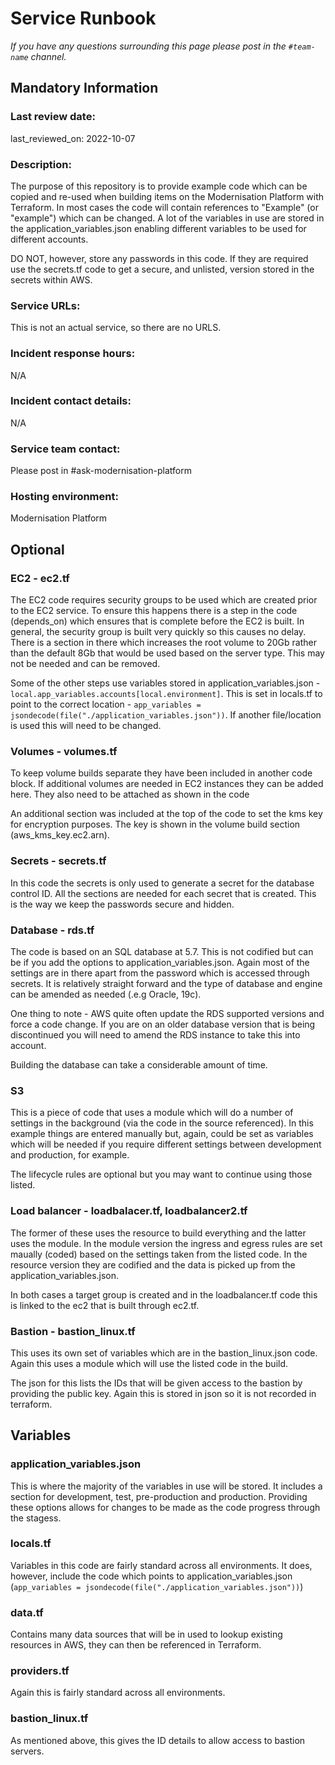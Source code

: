 # Service Runbook

<!-- This is a template that should be populated by the development team when moving to the modernisation platform, but also reviewed and kept up to date.
To ensure that people looking at your runbook can get the information they need quickly, your runbook should be short but clear. Throughout, only use acronyms if you’re confident that someone who has just been woken up at 3am would understand them. -->

_If you have any questions surrounding this page please post in the `#team-name` channel._

## Mandatory Information

### **Last review date:**

last_reviewed_on: 2022-10-07

### **Description:**

The purpose of this repository is to provide example code which can be copied and re-used when building items on the Modernisation Platform with Terraform. In most cases the code will contain references to "Example" (or "example") which can be changed. A lot of the variables in use are stored in the application_variables.json enabling different variables to be used for different accounts.

DO NOT, however, store any passwords in this code. If they are required use the secrets.tf code to get a secure, and unlisted, version stored in the secrets within AWS.

### **Service URLs:**

This is not an actual service, so there are no URLS.

### **Incident response hours:**

N/A

### **Incident contact details:**

N/A

### **Service team contact:**

Please post in #ask-modernisation-platform

### **Hosting environment:**

Modernisation Platform

## Optional

### EC2 - ec2.tf

The EC2 code requires security groups to be used which are created prior to the EC2 service. To ensure this happens there is a step in the code (depends_on) which ensures that is complete before the EC2 is built. In general, the security group is built very quickly so this causes no delay.
There is a section in there which increases the root volume to 20Gb rather than the default 8Gb that would be used based on the server type. This may not be needed and can be removed.

Some of the other steps use variables stored in application_variables.json - `local.app_variables.accounts[local.environment]`. This is set in locals.tf to point to the correct location - `app_variables = jsondecode(file("./application_variables.json"))`. If another file/location is used this will need to be changed.

### Volumes - volumes.tf

To keep volume builds separate they have been included in another code block. If additional volumes are needed in EC2 instances they can be added here. They also need to be attached as shown in the code

An additional section was included at the top of the code to set the kms key for encryption purposes. The key is shown in the volume build section (aws_kms_key.ec2.arn).

### Secrets - secrets.tf

In this code the secrets is only used to generate a secret for the database control ID. All the sections are needed for each secret that is created. This is the way we keep the passwords secure and hidden.

### Database - rds.tf

The code is based on an SQL database at 5.7. This is not codified but can be if you add the options to application_variables.json. Again most of the settings are in there apart from the password which is accessed through secrets. It is relatively straight forward and the type of database and engine can be amended as needed (.e.g Oracle, 19c).

One thing to note - AWS quite often update the RDS supported versions and force a code change. If you are on an older database version that is being discontinued you will need to amend the RDS instance to take this into account.

Building the database can take a considerable amount of time.

### S3

This is a piece of code that uses a module which will do a number of settings in the background (via the code in the source referenced). In this example things are entered manually but, again, could be set as variables which will be needed if you require different settings between development and production, for example.

The lifecycle rules are optional but you may want to continue using those listed.

### Load balancer - loadbalacer.tf, loadbalancer2.tf

The former of these uses the resource to build everything and the latter uses the module. In the module version the ingress and egress rules are set maually (coded) based on the settings taken from the listed code. In the resource version they are codified and the data is picked up from the application_variables.json.

In both cases a target group is created and in the loadbalancer.tf code this is linked to the ec2 that is built through ec2.tf.

### Bastion - bastion_linux.tf

This uses its own set of variables which are in the bastion_linux.json code. Again this uses a module which will use the listed code in the build.

The json for this lists the IDs that will be given access to the bastion by providing the public key. Again this is stored in json so it is not recorded in terraform.

## Variables

### application_variables.json

This is where the majority of the variables in use will be stored. It includes a section for development, test, pre-production and production. Providing these options allows for changes to be made as the code progress through the stagess.

### locals.tf

Variables in this code are fairly standard across all environments. It does, however, include the code which points to application_variables.json (`app_variables = jsondecode(file("./application_variables.json"))`)

### data.tf

Contains many data sources that will be in used to lookup existing resources in AWS, they can then be referenced in Terraform.

### providers.tf

Again this is fairly standard across all environments.

### bastion_linux.tf

As mentioned above, this gives the ID details to allow access to bastion servers.
